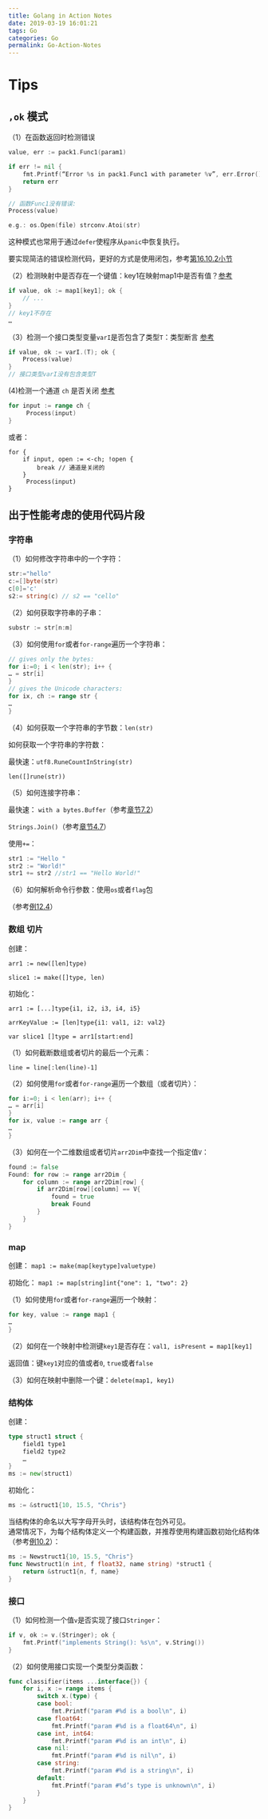 ```yaml
---
title: Golang in Action Notes
date: 2019-03-19 16:01:21
tags: Go
categories: Go
permalink: Go-Action-Notes
---
```


# Tips  
## `,ok` 模式  
（1）在函数返回时检测错误  

```go
value, err := pack1.Func1(param1)

if err != nil {
    fmt.Printf(“Error %s in pack1.Func1 with parameter %v”, err.Error(), param1)
    return err
}

// 函数Func1没有错误:
Process(value)

e.g.: os.Open(file) strconv.Atoi(str)
```

这种模式也常用于通过`defer`使程序从`panic`中恢复执行。  

要实现简洁的错误检测代码，更好的方式是使用闭包，参考[第16.10.2小节](https://github.com/reitake/the-way-to-go_ZH_CN/blob/master/eBook/16.10.md)

（2）检测映射中是否存在一个键值：key1在映射map1中是否有值？[参考](https://github.com/reitake/the-way-to-go_ZH_CN/blob/master/eBook/08.2.md)  
```go
if value, ok := map1[key1]; ok {
    // ...
}
// key1不存在
…
```

（3）检测一个接口类型变量`varI`是否包含了类型`T`：类型断言 [参考](https://github.com/reitake/the-way-to-go_ZH_CN/blob/master/eBook/11.3.md)  
```go
if value, ok := varI.(T); ok {
    Process(value)
}
// 接口类型varI没有包含类型T
```

(4)检测一个通道 `ch` 是否关闭 [参考](https://github.com/reitake/the-way-to-go_ZH_CN/blob/master/eBook/14.3.md)  
```go
for input := range ch {
     Process(input)
}
```
或者：
```
for {
    if input, open := <-ch; !open {
        break // 通道是关闭的
    }
     Process(input)
}
```

## 出于性能考虑的使用代码片段  
### 字符串  
（1）如何修改字符串中的一个字符：  

```go
str:="hello"
c:=[]byte(str)
c[0]='c'
s2:= string(c) // s2 == "cello"
```

（2）如何获取字符串的子串：  

```go
substr := str[n:m]
```

（3）如何使用`for`或者`for-range`遍历一个字符串：  

```go
// gives only the bytes:
for i:=0; i < len(str); i++ {
… = str[i]
}
// gives the Unicode characters:
for ix, ch := range str {
…
}
```

（4）如何获取一个字符串的字节数：`len(str)`  

 如何获取一个字符串的字符数：  

 最快速：`utf8.RuneCountInString(str)`   

 `len([]rune(str))`   

（5）如何连接字符串：  

 最快速：
`with a bytes.Buffer`（参考[章节7.2](https://github.com/reitake/the-way-to-go_ZH_CN/blob/master/eBook/07.2.md)）

`Strings.Join()`（参考[章节4.7](https://github.com/reitake/the-way-to-go_ZH_CN/blob/master/eBook/04.7.md)）
    
使用`+=`：

 ```go
 str1 := "Hello " 
 str2 := "World!"
 str1 += str2 //str1 == "Hello World!"
 ```

（6）如何解析命令行参数：使用`os`或者`flag`包

（参考[例12.4](https://github.com/reitake/the-way-to-go_ZH_CN/blob/master/eBook/examples/chapter_12/fileinput.go)）  

### 数组 切片  
创建：  

`arr1 := new([len]type)`  

`slice1 := make([]type, len)`  

初始化：  

`arr1 := [...]type{i1, i2, i3, i4, i5}`  

`arrKeyValue := [len]type{i1: val1, i2: val2}`  

`var slice1 []type = arr1[start:end]`  

（1）如何截断数组或者切片的最后一个元素：  

`line = line[:len(line)-1]`  

（2）如何使用`for`或者`for-range`遍历一个数组（或者切片）：  

```go
for i:=0; i < len(arr); i++ {
… = arr[i]
}
for ix, value := range arr {
…
}
```

（3）如何在一个二维数组或者切片`arr2Dim`中查找一个指定值`V`：  

```go
found := false
Found: for row := range arr2Dim {
    for column := range arr2Dim[row] {
        if arr2Dim[row][column] == V{
            found = true
            break Found
        }
    }
}
```

### map  
创建：    `map1 := make(map[keytype]valuetype)`  

初始化：   `map1 := map[string]int{"one": 1, "two": 2}`  

（1）如何使用`for`或者`for-range`遍历一个映射：  

```go
for key, value := range map1 {
…
}
```

（2）如何在一个映射中检测键`key1`是否存在：`val1, isPresent = map1[key1]`  

返回值：键`key1`对应的值或者`0`, `true`或者`false`  
    
（3）如何在映射中删除一个键：`delete(map1, key1)`  

### 结构体  
创建：  

```go
type struct1 struct {
    field1 type1
    field2 type2
    …
}
ms := new(struct1)
```

初始化：  

```go
ms := &struct1{10, 15.5, "Chris"}
```

当结构体的命名以大写字母开头时，该结构体在包外可见。  
通常情况下，为每个结构体定义一个构建函数，并推荐使用构建函数初始化结构体（参考[例10.2](https://github.com/reitake/the-way-to-go_ZH_CN/blob/master/eBook/examples/chapter_10/person.go)）：  

```go    
ms := Newstruct1{10, 15.5, "Chris"}
func Newstruct1(n int, f float32, name string) *struct1 {
    return &struct1{n, f, name} 
}
```

### 接口  
（1）如何检测一个值`v`是否实现了接口`Stringer`：  

```go
if v, ok := v.(Stringer); ok {
    fmt.Printf("implements String(): %s\n", v.String())
}
```

（2）如何使用接口实现一个类型分类函数：  
    
```go
func classifier(items ...interface{}) {
    for i, x := range items {
        switch x.(type) {
        case bool:
            fmt.Printf("param #%d is a bool\n", i)
        case float64:
            fmt.Printf("param #%d is a float64\n", i)
        case int, int64:
            fmt.Printf("param #%d is an int\n", i)
        case nil:
            fmt.Printf("param #%d is nil\n", i)
        case string:
            fmt.Printf("param #%d is a string\n", i)
        default:
            fmt.Printf("param #%d’s type is unknown\n", i)
        }
    }
}
```


